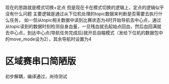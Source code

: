 现在的思路就是模式切换+定点
但是现在卡在模式切换的逻辑上，定点的逻辑似乎没有什么问题
主要逻辑是通过从下位机处理的topic数据来判断是否需要去执行什么任务，
如一但从topic相关数据中读到比赛状态为4时开始导航去中心点，通过从topic读到的数据时刻检测自身血量，一旦残血就去起始点回血，然后血回满就去中心点，到达中心点(导航任务完成后)就开启自瞄模式（发给下位机的数据包中的move_mode设为2），其余导航时设置为4

# 区域赛串口简陋版

初步解耦，编译通过，尚待测试